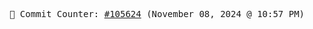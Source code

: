 <p align="center">
    <samp>
        📮 Commit Counter: <a href="https://github.com/Javascript-void0/Javascript-void0/commits/main">#105624</a> (November 08, 2024 @ 10:57 PM)
    </samp>
</p>